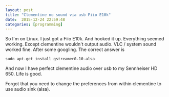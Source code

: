 ```yaml
---
layout: post
title: "Clementine no sound via usb Fiio E10k"
date:  2015-12-24 22:59:48
categories: [programming]
---
```

So I'm on Linux. I just got a Fiio E10k. And hooked it up. Everything seemed working. Except clementine wouldn't output audio. VLC / system sound worked fine. After some googling. The correct answer is

```sudo apt-get install gstreamer0.10-alsa```

And now I have perfect clementine audio over usb to my Sennheiser HD 650. Life is good.

Forgot that you need to change the preferences from within clementine to use audio sink (alsa).
